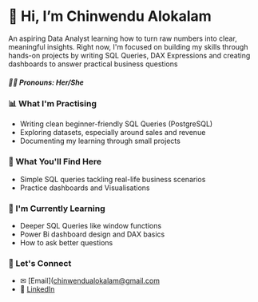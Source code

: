 
# 👋 Hi, I’m Chinwendu Alokalam
An aspiring Data Analyst learning how to turn raw numbers into clear, meaningful insights.
Right now, I'm focused on building my skills through hands-on projects by writing SQL Queries, DAX Expressions and creating dashboards to answer practical business questions

##### 👩🏾 Pronouns: Her/She

### 📊 What I'm Practising
- Writing clean beginner-friendly SQL Queries (PostgreSQL)
- Exploring datasets, especially around sales and revenue
- Documenting my learning through small projects

### 📕 What You'll Find Here
- Simple SQL queries tackling real-life business scenarios
- Practice dashboards and Visualisations

### 🌱 I'm Currently Learning 
- Deeper SQL Queries like window functions
- Power Bi dashboard design and DAX basics
- How to ask better questions

### 📮 Let's Connect
- ✉ [Email](chinwendualokalam@gmail.com
- 💼 [LinkedIn](https://www.linkedin.com/in/chinwendu-alokalam-11a3aa348/)
